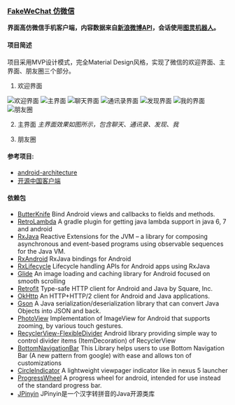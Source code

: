 ### [FakeWeChat 仿微信](http://git.oschina.net/csumissu/FakeWeChat)

**界面高仿微信手机客户端，内容数据来自[新浪微博API](http://open.weibo.com/wiki/%E5%BE%AE%E5%8D%9AAPI)，会话使用[图灵机器人](http://www.tuling123.com/)。**

#### 项目简述

项目采用MVP设计模式，完全Material Design风格，实现了微信的欢迎界面、主界面、朋友圈三个部分。

1. 欢迎界面

![欢迎界面](http://git.oschina.net/uploads/images/2016/0706/184421_9530119e_17571.png "欢迎界面")
![主界面](http://git.oschina.net/uploads/images/2016/0706/184449_0deed53d_17571.gif "主界面")
![聊天界面](http://git.oschina.net/uploads/images/2016/0706/184501_1b4355b2_17571.png "聊天界面")
![通讯录界面](http://git.oschina.net/uploads/images/2016/0706/184515_0fc89b3c_17571.gif "通讯录界面")
![发现界面](http://git.oschina.net/uploads/images/2016/0706/184528_af2972d0_17571.png "发现界面")
![我的界面](http://git.oschina.net/uploads/images/2016/0706/184539_02bcda1c_17571.png "我的界面")
![朋友圈](http://git.oschina.net/uploads/images/2016/0706/184553_c30b50a6_17571.gif "朋友圈")

2. 主界面  *主界面效果如图所示，包含聊天、通讯录、发现、我*

3. 朋友圈


#### 参考项目:
* [android-architecture]( https://github.com/googlesamples/android-architecture)
* [开源中国客户端](http://git.oschina.net/oschina/android-ap)

#### 依赖包
* [ButterKnife](https://github.com/JakeWharton/butterknife)    Bind Android views and callbacks to fields and methods.
* [RetroLambda](https://github.com/evant/gradle-retrolambda)    A gradle plugin for getting java lambda support in java 6, 7 and android
* [RxJava](https://github.com/ReactiveX/RxJava)    Reactive Extensions for the JVM – a library for composing asynchronous and event-based programs using observable sequences for the Java VM.
* [RxAndroid](https://github.com/ReactiveX/RxAndroid)    RxJava bindings for Android
* [RxLifecycle](https://github.com/trello/RxLifecycle)    Lifecycle handling APIs for Android apps using RxJava
* [Glide](https://github.com/bumptech/glide)    An image loading and caching library for Android focused on smooth scrolling
* [Retrofit](https://github.com/square/retrofit)    Type-safe HTTP client for Android and Java by Square, Inc.
* [OkHttp](https://github.com/square/okhttp)    An HTTP+HTTP/2 client for Android and Java applications.
* [Gson](https://github.com/google/gson)    A Java serialization/deserialization library that can convert Java Objects into JSON and back.
* [PhotoView](https://github.com/chrisbanes/PhotoView)    Implementation of ImageView for Android that supports zooming, by various touch gestures.
* [RecyclerView-FlexibleDivider](https://github.com/yqritc/RecyclerView-FlexibleDivider)    Android library providing simple way to control divider items (ItemDecoration) of RecyclerView
* [BottomNavigationBar](https://github.com/Ashok-Varma/BottomNavigation)    This Library helps users to use Bottom Navigation Bar (A new pattern from google) with ease and allows ton of customizations
* [CircleIndicator](https://github.com/ongakuer/CircleIndicator)    A lightweight viewpager indicator like in nexus 5 launcher
* [ProgressWheel](https://github.com/Todd-Davies/ProgressWheel)    A progress wheel for android, intended for use instead of the standard progress bar.
* [JPinyin](https://github.com/stuxuhai/jpinyin)    JPinyin是一个汉字转拼音的Java开源类库
